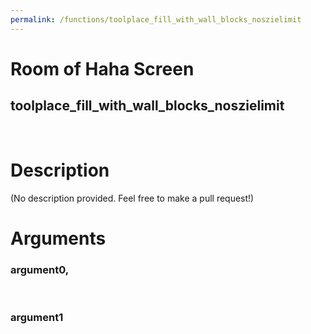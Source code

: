 ```yaml
---
permalink: /functions/toolplace_fill_with_wall_blocks_noszielimit
---
```

# Room of Haha Screen  
## toolplace_fill_with_wall_blocks_noszielimit  
&nbsp;  
# Description  
(No description provided. Feel free to make a pull request!) 
&nbsp;  
# Arguments
### argument0, 

&nbsp;  
### argument1

&nbsp;  


